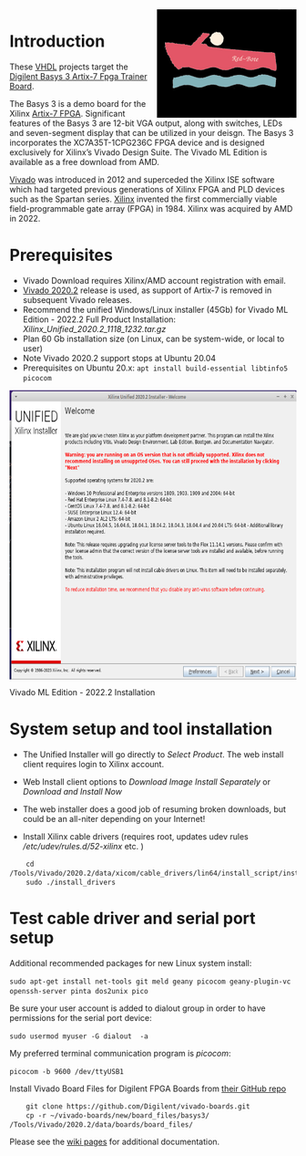 <img align="right" width="245" height="190" src="docs/images/redbote.png">

# Introduction

These [VHDL](https://en.wikipedia.org/wiki/VHDL) projects target the [Digilent Basys 3 Artix-7 Fpga Trainer Board](https://digilent.com/shop/basys-3-artix-7-fpga-trainer-board-recommended-for-introductory-users/). 

The Basys 3 is a demo board for the Xilinx [Artix-7 FPGA](https://www.xilinx.com/products/silicon-devices/fpga/artix-7.html). Significant features of the Basys 3 are 12-bit VGA output, along with switches, LEDs and seven-segment display that can be utilized in your deisgn. The Basys 3 incorporates the XC7A35T-1CPG236C FPGA device and is designed exclusively for Xilinx’s Vivado Design Suite. The Vivado ML Edition is available as a free download from AMD. 

[Vivado](https://en.wikipedia.org/wiki/Vivado) was introduced in 2012 and superceded the Xilinx ISE software which had targeted previous generations of Xilinx FPGA and PLD devices such as the Spartan series. [Xilinx](https://en.wikipedia.org/wiki/Xilinx) invented the first commercially viable field-programmable gate array (FPGA) in 1984. Xilinx was acquired by AMD in 2022. 

# Prerequisites

* Vivado Download requires Xilinx/AMD account registration with email.
* [Vivado 2020.2](https://www.xilinx.com/support/download/index.html/content/xilinx/en/downloadNav/vivado-design-tools/2022-2.html) release is used, as support of Artix-7 is removed in subsequent Vivado releases. 
* Recommend the unified Windows/Linux installer (45Gb) for Vivado ML Edition - 2022.2  Full Product Installation: _Xilinx_Unified_2020.2_1118_1232.tar.gz_
* Plan 60 Gb installation size (on Linux, can be system-wide, or local to user)
* Note Vivado 2020.2 support stops at Ubuntu 20.04
* Prerequisites on Ubuntu 20.x: `apt install build-essential libtinfo5 picocom`


<img align="center" width="666" height="507" src="docs/images/ic5kHM.png">

Vivado ML Edition - 2022.2 Installation


# System setup and tool installation

* The Unified Installer will go directly to _Select Product_. The web install client requires login to Xilinx account. 

* Web Install client options to _Download Image Install Separately_ or _Download and Install Now_ 

* The web installer does a good job of resuming broken downloads, but could be an all-niter depending on your Internet!

* Install Xilinx cable drivers (requires root, updates udev rules _/etc/udev/rules.d/52-xilinx_ etc. )

```
    cd /Tools/Vivado/2020.2/data/xicom/cable_drivers/lin64/install_script/install_drivers/
    sudo ./install_drivers
```

# Test cable driver and serial port setup 

Additional recommended packages for new Linux system install:

`sudo apt-get install net-tools git meld geany picocom geany-plugin-vc openssh-server pinta dos2unix pico`

Be sure your user account is added to dialout group in order to have permissions for the serial port device:

`sudo usermod myuser -G dialout  -a`

My preferred terminal communication program is _picocom_:

`picocom -b 9600 /dev/ttyUSB1`


Install Vivado Board Files for Digilent FPGA Boards from [their GitHub repo](https://github.com/Digilent/vivado-boards.git)
```
    git clone https://github.com/Digilent/vivado-boards.git
    cp -r ~/vivado-boards/new/board_files/basys3/  /Tools/Vivado/2020.2/data/boards/board_files/
```

Please see the [wiki pages](https://github.com/red-bote/VHDL_Demos/wiki) for additional documentation.
